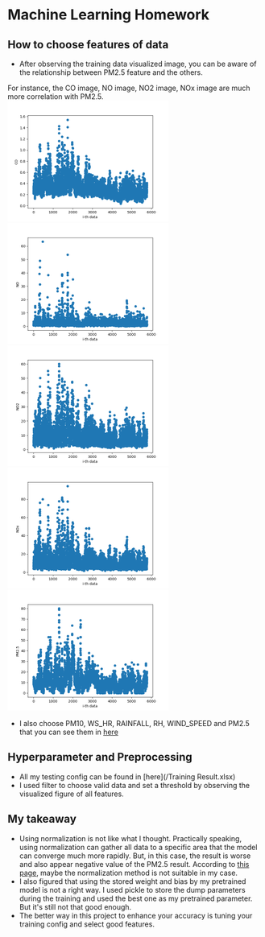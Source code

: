 # Machine Learning Homework

## How to choose features of data
* After observing the training data visualized image, you can be aware of the relationship between PM2.5 feature and the others.

For instance, the CO image, NO image, NO2 image, NOx image are much more correlation with PM2.5.
<img src="./train_data_img/CO.png" alt="CO.png" style="zoom:50%;" /><img src="./train_data_img/NO.png" alt="NO.png" style="zoom:50%;" />
<img src="./train_data_img/NO2.png" alt="NO2.png" style="zoom:50%;" /><img src="./train_data_img/NOx.png" alt="NOx.png" style="zoom:50%;" />
<img src="./train_data_img/PM2.5.png" alt="PM2.5.png" style="zoom:50%;" />

* I also choose PM10, WS_HR, RAINFALL, RH,  WIND_SPEED and PM2.5 that you can see them in [here](/train_data_img)


## Hyperparameter and Preprocessing
* All my testing config can be found in [here](/Training Result.xlsx)
* I used filter to choose valid data and set a threshold by observing the visualized figure of all features.

## My takeaway
* Using normalization is not like what I thought. Practically speaking, using normalization can gather all data to a specific area that the model can converge much more rapidly. But, in this case, the result is worse and also appear negative value of the PM2.5 result. According to [this page](https://blog.csdn.net/u010947534/article/details/86632819?spm=1001.2014.3001.5506), maybe the normalization method is not suitable in my case.
* I also figured that using the stored weight and bias by my pretrained model is not a right way. I used pickle to store the dump parameters during the training and used the best one as my pretrained parameter. But it's still not that good enough.
* The better way in this project to enhance your accuracy is tuning your training config and select  good features.